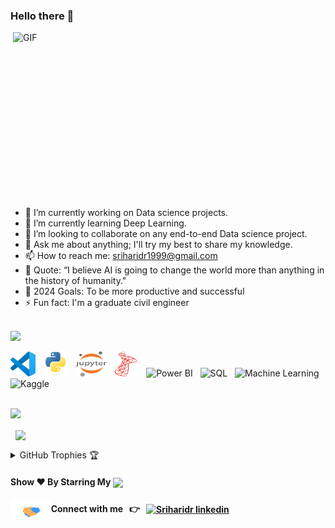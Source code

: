 ### Hello there 👋

<img align="right" alt="GIF" width="500px" height="280px" src="https://github.com/Sureshkrishh/Sureshkrishh/blob/main/Images/profile.gif/">

- 🔭 I’m currently working on Data science projects.
- 🌱 I’m currently learning Deep Learning.
- 👯 I’m looking to collaborate on any end-to-end Data science project.
- 💬 Ask me about anything; I'll try my best to share my knowledge.
- 📫 How to reach me: sriharidr1999@gmail.com
- 💭 Quote: “I believe AI is going to change the world more than anything in the history of humanity."
- 🥅 2024 Goals: To be more productive and successful 
- ⚡ Fun fact: I'm a graduate civil engineer

<br>
<img height="30" src="https://img.shields.io/badge/Languages and Tools- 🧮-lightblue.svg?&style=for-the-badge&logo=KushalDas&logoColor=blue" />
<p align="left">
    <img src="https://github.com/devicons/devicon/blob/master/icons/vscode/vscode-original.svg" alt="vscode" width="40" height="40"/>
    &nbsp;
    <img src="https://github.com/Kushal997-das/Kushal997-das/blob/master/Profile%20generator/python-original.svg" alt="python" width="40" height="40"/>
    &nbsp;
    <img alt="jupyter"  src="https://github.com/devicons/devicon/blob/master/icons/jupyter/jupyter-original-wordmark.svg" width="50" height="40" /> 
    &nbsp;
    <img src="https://github.com/devicons/devicon/blob/master/icons/microsoftsqlserver/microsoftsqlserver-plain.svg" alt="mssql" width="40" height="40"/> 
    &nbsp;
    <img src="https://cdn.worldvectorlogo.com/logos/power-bi.svg" alt="Power BI" width="40" height="40"/>
    &nbsp;
    <img src="https://cdn.worldvectorlogo.com/logos/sqlite.svg" alt="SQL" width="40" height="40"/>
    &nbsp;
    <img src="https://github.com/devicons/devicon/blob/master/icons/machinelearning/machinelearning-plain.svg" alt="Machine Learning" width="40" height="40"/>
    &nbsp;
    <img src="https://github.com/devicons/devicon/blob/master/icons/kaggle/kaggle-plain.svg" alt="Kaggle" width="40" height="40"/>
</p>

<br>
<img height="27" src="https://img.shields.io/badge/Sriharidr's GitHub Status- 📈-lightgreen.svg?&style=for-the-badge&logo=KushalDas&logoColor=blue" />
<p>
</p>
<p>&nbsp;
<img align="center" src="https://github-readme-streak-stats.herokuapp.com/?user=Sriharidr&theme=radical&custom_title=streak-stats&hide_border=true&layout=compact" />
<details align="left">
<summary>GitHub Trophies 🏆</summary>
<p align="left">
  <a href="https://github.com/ryo-ma/github-profile-trophy" target="_blank">
    <img src="https://github-profile-trophy.vercel.app/?username=Sriharidr&theme=gruvbox&layout=compact&title_color=00FF00"/>
  </a>
</p>
</details>

<h4 align="left">
Show ❤️ By Starring My <a href='https://github.com/Sriharidr?tab=repositories'>
<img align='center'  height="22" src="https://img.shields.io/badge/Repos!😊-lightpink.svg?&style=for-the-badge&logo=Sriharidr&logoColor=blue" />
</a></h4>

<h4 align="left">
    <img align="center" src="https://github.com/Kushal997-das/Kushal997-das/blob/master/Profile%20generator/Handshake.gif" height="30px">Connect with me &nbsp; 👉 &nbsp;  
        <a href="https://www.linkedin.com/in/sriharidr/">
        <img align="center"src="https://cdn.jsdelivr.net/npm/simple-icons@v3/icons/linkedin.svg" alt="Sriharidr linkedin" width="24px" />
    </a>
</h4>
